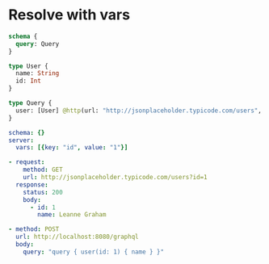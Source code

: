 # Resolve with vars

```graphql @schema
schema {
  query: Query
}

type User {
  name: String
  id: Int
}

type Query {
  user: [User] @http(url: "http://jsonplaceholder.typicode.com/users", query: [{key: "id", value: "{{.vars.id}}"}])
}
```

```yml @config
schema: {}
server:
  vars: [{key: "id", value: "1"}]
```

```yml @mock
- request:
    method: GET
    url: http://jsonplaceholder.typicode.com/users?id=1
  response:
    status: 200
    body:
      - id: 1
        name: Leanne Graham
```

```yml @test
- method: POST
  url: http://localhost:8080/graphql
  body:
    query: "query { user(id: 1) { name } }"
```
